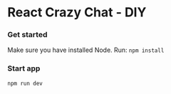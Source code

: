 # React Crazy Chat - DIY

### Get started
Make sure you have installed Node.
Run:
```npm install``` 

### Start app
```npm run dev```




